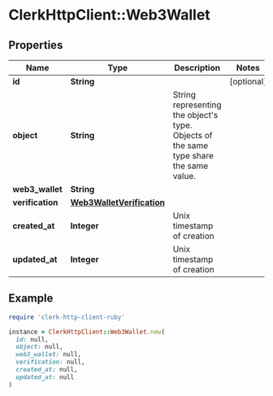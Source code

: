 # ClerkHttpClient::Web3Wallet

## Properties

| Name | Type | Description | Notes |
| ---- | ---- | ----------- | ----- |
| **id** | **String** |  | [optional] |
| **object** | **String** | String representing the object&#39;s type. Objects of the same type share the same value.  |  |
| **web3_wallet** | **String** |  |  |
| **verification** | [**Web3WalletVerification**](Web3WalletVerification.md) |  |  |
| **created_at** | **Integer** | Unix timestamp of creation  |  |
| **updated_at** | **Integer** | Unix timestamp of creation  |  |

## Example

```ruby
require 'clerk-http-client-ruby'

instance = ClerkHttpClient::Web3Wallet.new(
  id: null,
  object: null,
  web3_wallet: null,
  verification: null,
  created_at: null,
  updated_at: null
)
```

